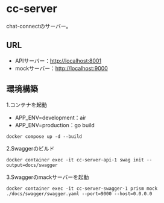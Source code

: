 # cc-server
chat-connectのサーバー。

## URL
- APIサーバー：[http://localhost:8001]()
- mockサーバー：[http://localhost:9000]()
## 環境構築
1.コンテナを起動
- APP_ENV=development：air
- APP_ENV=production：go build
```
docker compose up -d --build
```
2.Swaggerのビルド
```
docker container exec -it cc-server-api-1 swag init --output=docs/swagger
```
3.Swaggerのmackサーバーを起動
```
docker container exec -it cc-server-swagger-1 prism mock ./docs/swagger/swagger.yaml --port=9000 --host=0.0.0.0
```
